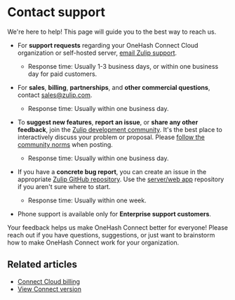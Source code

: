 # Contact support

We're here to help! This page will guide you to the best way to reach us.

* For **support requests** regarding your OneHash Connect Cloud organization or
  self-hosted server, [email Zulip support](mailto:support@zulip.com).
    * Response time: Usually 1-3 business days, or within one business day for
  paid customers.

* For **sales**, **billing**, **partnerships**, and **other commercial
  questions**, contact [sales@zulip.com](mailto:sales@zulip.com).
    * Response time: Usually within one business day.

* To **suggest new features**, **report an issue**, or **share any other
  feedback**, join the [Zulip development community][development-community].
  It's the best place to interactively discuss your problem or proposal. Please
  [follow the community norms](/development-community/#community-norms) when
  posting.
    * Response time: Usually within one business day.

* If you have a **concrete bug report**, you can create an issue in the
  appropriate [Zulip GitHub repository](https://github.com/zulip). Use the
  [server/web app](https://github.com/zulip/zulip/issues/new) repository if you
  aren't sure where to start.
    * Response time: Usually within one week.

* Phone support is available only for **Enterprise support customers**.

Your feedback helps us make OneHash Connect better for everyone! Please reach out if you
have questions, suggestions, or just want to brainstorm how to make OneHash Connect work
for your organization.

[development-community]: https://zulip.com/development-community/

## Related articles

* [Connect Cloud billing](/help/connect-cloud-billing)
* [View Connect version](/help/view-connect-version)
